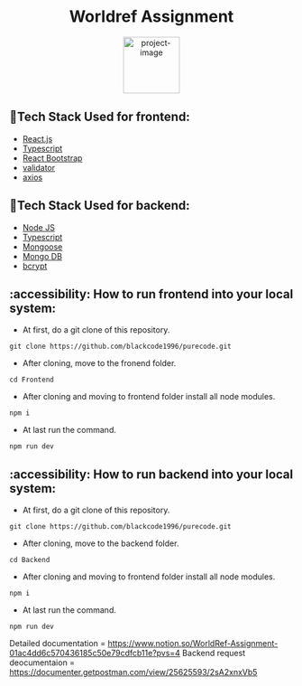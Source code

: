 <h1 align="center" id="title">Worldref Assignment</h1>


<p align="center"><img src="https://github.com/blackcode1996/worldref/assets/110044436/8291860e-8a71-45a0-9e4a-933b5dffda1d" alt="project-image" height="100/"></p>


## :space_invader:Tech Stack Used for frontend:

  <ul>
    <li><a href="https://reactjs.org/">React.js</a></li>
    <li><a href="https://www.typescriptlang.org/">Typescript</a></li>
    <li><a href="https://react-bootstrap.github.io/">React Bootstrap</a></li>
    <li><a href="https://www.npmjs.com/package/validator">validator</a></li>
    <li><a href="https://www.npmjs.com/package/axios">axios</a></li>
  </ul>

  ## :space_invader:Tech Stack Used for backend:

  <ul>
    <li><a href="https://reactjs.org/">Node JS</a></li>
    <li><a href="https://www.typescriptlang.org/">Typescript</a></li>
    <li><a href="https://mongoosejs.com/">Mongoose</a></li>
    <li><a href="https://www.mongodb.com/">Mongo DB</a></li>
    <li><a href="https://www.npmjs.com/package/bcrypt">bcrypt</a></li>
  </ul>

## :accessibility: How to run frontend into your local system:

- At first, do a git clone of this repository.
```
git clone https://github.com/blackcode1996/purecode.git
```
- After cloning, move to the fronend folder.
```
cd Frontend
```
- After cloning and moving to frontend folder install all node modules.
```
npm i
```
- At last run the command.
```
npm run dev
```

## :accessibility: How to run backend into your local system:

- At first, do a git clone of this repository.
```
git clone https://github.com/blackcode1996/purecode.git
```
- After cloning, move to the backend folder.
```
cd Backend
```
- After cloning and moving to frontend folder install all node modules.
```
npm i
```
- At last run the command.
```
npm run dev
```

Detailed documentation = https://www.notion.so/WorldRef-Assignment-01ac4dd6c570436185c50e79cdfcb11e?pvs=4
Backend request deocumentaion = https://documenter.getpostman.com/view/25625593/2sA2xnxVb5
